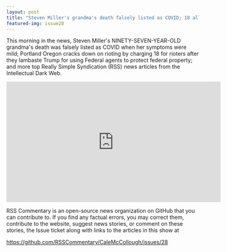 ```yaml
---
layout: post
title: "Steven Miller's grandma's death falsely listed as COVID; 18 alleged Portland rioters charged."
featured-img: issue28
---
```


This morning in the news, Steven Miller's NINETY-SEVEN-YEAR-OLD grandma's death was falsely listed as COVID when her symptoms were mild; Portland Oregon cracks down on rioting by charging 18 for rioters after they lambaste Trump for using Federal agents to protect federal property; and more top Really Simple Syndication (RSS) news articles from the Intellectual Dark Web.

<iframe width="560" height="315" src="https://www.youtube.com/embed/2J73atDP_Ls" frameborder="0" allow="accelerometer; autoplay; encrypted-media; gyroscope; picture-in-picture" allowfullscreen></iframe>

RSS Commentary is an open-source news organization on GitHub that you can contribute to. If you find any factual errors, you may correct them, contribute to the website, suggest news stories, or comment on these stories, the Issue ticket along with links to the articles in this show at 

<https://github.com/RSSCommentary/CaleMcCollough/issues/28>
